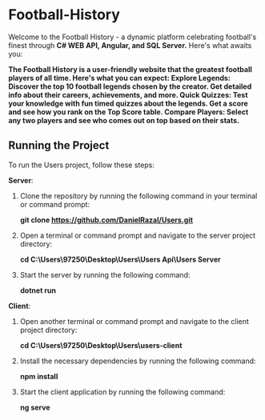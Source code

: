 # Football-History

Welcome to the Football History - a dynamic platform celebrating football's finest through **C# WEB API, Angular, and SQL Server.** Here's what awaits you:

**The Football History is a user-friendly website that the greatest football players of all time. Here's what you can expect:
Explore Legends: Discover the top 10 football legends chosen by the creator. Get detailed info about their careers, achievements, and more.
Quick Quizzes: Test your knowledge with fun timed quizzes about the legends. Get a score and see how you rank on the Top Score table.
Compare Players: Select any two players and see who comes out on top based on their stats.**

## Running the Project

To run the Users project, follow these steps:

**Server**:
1. Clone the repository by running the following command in your terminal or command prompt:

   **git clone https://github.com/DanielRazal/Users.git**
   
2. Open a terminal or command prompt and navigate to the server project directory:

   **cd C:\Users\97250\Desktop\Users\Users Api\Users Server**
   
3. Start the server by running the following command:

   **dotnet run**
   
**Client**:

1. Open another terminal or command prompt and navigate to the client project directory:

   **cd C:\Users\97250\Desktop\Users\users-client**

2. Install the necessary dependencies by running the following command:

   **npm install**
   
3. Start the client application by running the following command:

   **ng serve**
